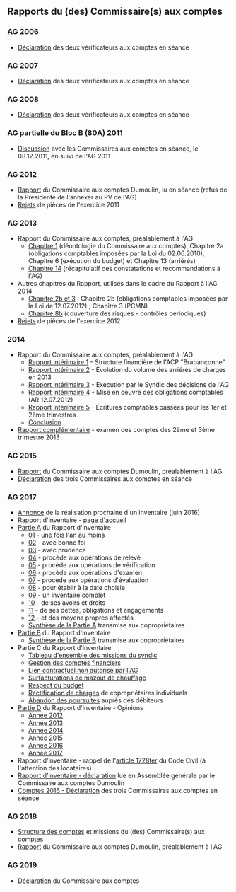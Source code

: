 ## Rapports du (des) Commissaire(s) aux comptes

### AG 2006

* [Déclaration](https://brab80webscom.github.io/Blog/Rapports_CComptes/Archives/2006_Declaration.pdf) des deux vérificateurs aux comptes en séance

### AG 2007

* [Déclaration](https://brab80webscom.github.io/Blog/Rapports_CComptes/Archives/2007_Declaration.pdf) des deux vérificateurs aux comptes en séance

### AG 2008

* [Déclaration](https://brab80webscom.github.io/Blog/Rapports_CComptes/Archives/2008_Declaration.pdf) des deux vérificateurs aux comptes en séance

### AG partielle du Bloc B (80A) 2011

* [Discussion](https://brab80webscom.github.io/Blog/Rapports_CComptes/Archives/2011_AGpartielle.pdf) avec les Commissaires aux comptes en séance, le 08.12.2011, en suivi de l'AG 2011

### AG 2012

* [Rapport](https://brab80webscom.github.io/Blog/Rapports_CComptes/Archives/2012_Rapport.pdf) du Commissaire aux comptes Dumoulin, lu en séance (refus de la Présidente de l'annexer au PV de l'AG)
* [Rejets](https://brab80webscom.github.io/Blog/Rapports_CComptes/Archives/2012_Rejets.pdf) de pièces de l'exercice 2011

### AG 2013

* Rapport du Commissaire aux comptes, préalablement à l'AG
	* [Chapitre 1](https://brab80webscom.github.io/Blog/Rapports_CComptes/Archives/2013_Chap_1_2a_6_13a_13b.pdf) (déontologie du Commissaire aux comptes), Chapitre 2a (obligations comptables imposées par la Loi du 02.06.2010), Chapitre 6 (exécution du budget) et Chapitre 13 (arriérés)
	* [Chapitre 14](https://brab80webscom.github.io/Blog/Rapports_CComptes/Archives/2013_Chap_14.pdf) (récapitulatif des constatations et recommandations à l'AG)
* Autres chapitres du Rapport, utilisés dans le cadre du Rapport à l'AG 2014
	* [Chapitre 2b et 3](https://brab80webscom.github.io/Blog/Rapports_CComptes/Archives/2013_Chap_2b_3.pdf) : Chapitre 2b (obligations comptables imposées par la Loi de 12.07.2012) ; Chapitre 3 (PCMN)
	* [Chapitre 8b](https://brab80webscom.github.io/Blog/Rapports_CComptes/Archives/2013_Chap_8b.pdf) (couverture des risques - contrôles périodiques)
* [Rejets](https://brab80webscom.github.io/Blog/Rapports_CComptes/Archives/2013_Rejets.pdf) de pièces de l'exercice 2012

### 2014

* Rapport du Commissaire aux comptes, préalablement à l'AG
	* [Rapport intérimaire 1](https://brab80webscom.github.io/Blog/Rapports_CComptes/Archives/2014_Partie1.pdf) - Structure financière de l'ACP "Brabançonne"
	* [Rapport intérimaire 2](https://brab80webscom.github.io/Blog/Rapports_CComptes/2014/Rapport_interimaire_2.pdf) - &Eacute;volution du volume des arriérés de charges en 2013
	* [Rapport intérimaire 3](https://brab80webscom.github.io/Blog/Rapports_CComptes/Archives/2014_Partie3.pdf) - Exécution par le Syndic des décisions de l'AG
	* [Rapport intérimaire 4](https://brab80webscom.github.io/Blog/Rapports_CComptes/Archives/2014_Partie4.pdf) - Mise en oeuvre des obligations comptables (AR 12.07.2012)
	* [Rapport intérimaire 5](https://brab80webscom.github.io/Blog/Rapports_CComptes/Archives/2014_Partie5.pdf) - &Eacute;critures comptables passées pour les 1er et 2ème trimestres
	* [Conclusion](https://brab80webscom.github.io/Blog/Rapports_CComptes/Archives/2014_Rapport_Conclusion.pdf)
* [Rapport complémentaire](https://brab80webscom.github.io/Blog/Rapports_CComptes/Archives/2014_Rapport_complementaire.pdf) - examen des comptes des 2ème et 3ème trimestre 2013

### AG 2015

* [Rapport](https://sites.google.com/site/brab80refs/home/00_structure) du Commissaire aux comptes Dumoulin, préalablement à l'AG
* [Déclaration](https://brab80webscom.github.io/Blog/Rapports_CComptes/Archives/2015_Declaration.pdf) des trois Commissaires aux comptes en séance

### AG 2017

* [Annonce](https://sites.google.com/site/brab80invent2016/annonces/creationdunsitedediealinventaire?authuser=0) de la réalisation prochaine d'un inventaire (juin 2016)
* Rapport d'inventaire - [page d'accueil](https://sites.google.com/site/brab80invent2016/home?tmpl=%2Fsystem%2Fapp%2Ftemplates%2Fprint%2F&showPrintDialog=1)
* [Partie A](https://sites.google.com/site/brab80invent2016/page-2?authuser=0) du Rapport d'inventaire
	* [01](https://sites.google.com/site/brab80invent2016/page-1?authuser=0) - une fois l'an au moins
	* [02](https://sites.google.com/site/brab80invent2016/page-02?authuser=0) - avec bonne foi
	* [03](https://sites.google.com/site/brab80invent2016/page-03?authuser=0) - avec prudence
	* [04](https://sites.google.com/site/brab80invent2016/page-04?authuser=0) - procède aux opérations de relevé
	* [05](https://sites.google.com/site/brab80invent2016/page-05?authuser=0) - procède aux opérations de vérification
	* [06](https://sites.google.com/site/brab80invent2016/page-06?authuser=0) - procède aux opérations d'examen
	* [07](https://sites.google.com/site/brab80invent2016/page-07?authuser=) - procède aux opérations d'évaluation
	* [08](https://sites.google.com/site/brab80invent2016/page-08?authuser=0) - pour établir à la date choisie
	* [09](https://sites.google.com/site/brab80invent2016/page-09?authuser=0) - un inventaire complet
	* [10](https://sites.google.com/site/brab80invent2016/page-10?authuser=0) - de ses avoirs et droits
	* [11](https://sites.google.com/site/brab80invent2016/page-11?authuser=0) - de ses dettes, obligations et engagements
	* [12](https://sites.google.com/site/brab80invent2016/page-12?authuser) - et des moyens propres affectés
	* [Synthèse de la Partie A](https://brab80webscom.github.io/Blog/Rapports_CComptes/Archives/2017_Inventaire_PartieA.pdf) transmise aux copropriétaires
* [Partie B](https://sites.google.com/site/brab80invent2016/constatations?authuse) du Rapport d'inventaire
	* [Synthèse de la Partie B](https://brab80webscom.github.io/Blog/Rapports_CComptes/Archives/2017_Inventaire_PartieB.pdf) transmise aux copropriétaires
* Partie C du Rapport d'inventaire
	* [Tableau d'ensemble des missions du syndic](https://sites.google.com/site/brab80invent2016/conclusions?authuser=0) 
	* [Gestion des comptes financiers](https://sites.google.com/site/brab80invent2016/conclusions---comptes-financiers?authuser=0)
	* [Lien contractuel non autorisé par l'AG](https://sites.google.com/site/brab80invent2016/lien-contractuel-non-autorise-par-l-ag?authuser=0)
	* [Surfacturations de mazout de chauffage](https://sites.google.com/site/brab80invent2016/surfacturations-de-mazout-de-chauffage?authuser=0)
	* [Respect du budget](https://sites.google.com/site/brab80invent2016/respect-du-budget?authuser=0)
	* [Rectification de charges](https://sites.google.com/site/brab80invent2016/rectification-de-charges-de-coproprietaires-individuels?authuser=0) de copropriétaires individuels
	* [Abandon des poursuites](https://sites.google.com/site/brab80invent2016/abandon-des-poursuites-aupres-des-debiteurs?authuser=0) auprès des débiteurs
* [Partie D](https://sites.google.com/site/brab80invent2016/opinions?authuser=0) du Rapport d'inventaire - Opinions
	* [Année 2012](https://sites.google.com/site/brab80invent2016/feedback-2012?authuser=0)
	* [Année 2013](https://sites.google.com/site/brab80invent2016/feedback-2013?authuser=0)
	* [Année 2014](https://sites.google.com/site/brab80invent2016/feedback-2014?authuser=0)
	* [Année 2015](https://sites.google.com/site/brab80invent2016/feedback-2015?authuser=0)
	* [Année 2016](https://sites.google.com/site/brab80invent2016/feedback-2016?authuser=0)
	* [Année 2017](https://sites.google.com/site/brab80invent2016/feedback-2017?authuser=0)
* Rapport d'inventaire - rappel de l'[article 1728ter](https://sites.google.com/site/brab80invent2016/annonces/rappeldelarticle1728terducodecivil?authuser=0) du Code Civil (à l'attention des locataires)
* [Rapport d'inventaire  - déclaration](https://brab80webscom.github.io/Blog/Rapports_CComptes/Archives/2017_Inventaire_Declaration.pdf) lue en Assemblée générale par le Commissaire aux comptes Dumoulin
* [Comptes 2016 - Déclaration](https://brab80webscom.github.io/Blog/Rapports_CComptes/Archives/2017_Declaration.pdf) des trois Commissaires aux comptes en séance

### AG 2018

* [Structure des comptes](https://brab80webscom.github.io/Comptes/) et missions du (des) Commissaire(s) aux comptes
* [Rapport](https://brab80webscom.github.io/Blog/Rapports_CComptes/2018/home.html) du Commissaire aux comptes Dumoulin, préalablement à l'AG

### AG 2019

* [Déclaration](https://brab80webscom.github.io/Blog/Rapports_CComptes/Archives/2019_Declaration.pdf) du Commissaire aux comptes
